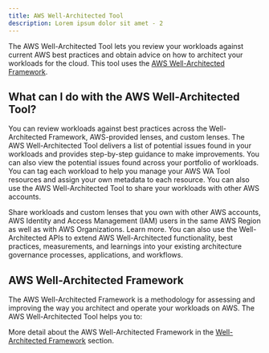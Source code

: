 ```yaml
---
title: AWS Well-Architected Tool
description: Lorem ipsum dolor sit amet - 2
---
```


The AWS Well-Architected Tool lets you review your workloads against current AWS best practices and obtain advice on how to architect your workloads for the cloud. This tool uses the [AWS Well-Architected Framework](#aws-well-architected-framework). 

## What can I do with the AWS Well-Architected Tool?
You can review workloads against best practices across the Well-Architected Framework, AWS-provided lenses, and custom lenses. The AWS Well-Architected Tool delivers a list of potential issues found in your workloads and provides step-by-step guidance to make improvements. You can also view the potential issues found across your portfolio of workloads. You can tag each workload to help you manage your AWS WA Tool resources and assign your own metadata to each resource. You can also use the AWS Well-Architected Tool to share your workloads with other AWS accounts.

Share workloads and custom lenses that you own with other AWS accounts, AWS Identity and Access Management (IAM) users in the same AWS Region as well as with AWS Organizations. Learn more.
You can also use the Well-Architected APIs to extend AWS Well-Architected functionality, best practices, measurements, and learnings into your existing architecture governance processes, applications, and workflows.

## AWS Well-Architected Framework

The AWS Well-Architected Framework is a methodology for assessing and improving the way you architect and operate your workloads on AWS. The AWS Well-Architected Tool helps you to:

More detail about the AWS Well-Architected Framework in the <a target="_self" href="https://www.aws-practical-handbook.link/docs/Personal-notes/Well-Architected%20Framework">Well-Architected Framework</a> section.